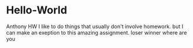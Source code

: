 # Hello-World
Anthony HW
I like to do things that usually don't involve homework. but I can make an exeption to this amazing assignment.
loser
winner
where are you
